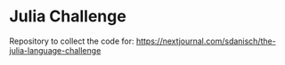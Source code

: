 # Julia Challenge

Repository to collect the code for:
https://nextjournal.com/sdanisch/the-julia-language-challenge
